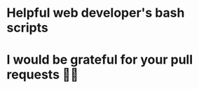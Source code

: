 Helpful web developer's bash scripts
=====================================

# **I would be grateful for your pull requests 👨‍💻**
